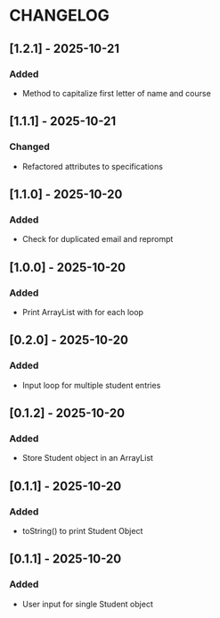 # CHANGELOG

## [1.2.1] - 2025-10-21

### Added

- Method to capitalize first letter of name and course

## [1.1.1] - 2025-10-21

### Changed

- Refactored attributes to specifications

## [1.1.0] - 2025-10-20

### Added

- Check for duplicated email and reprompt

## [1.0.0] - 2025-10-20

### Added

- Print ArrayList with for each loop

## [0.2.0] - 2025-10-20

### Added

- Input loop for multiple student entries

## [0.1.2] - 2025-10-20

### Added

- Store Student object in an ArrayList

## [0.1.1] - 2025-10-20

### Added

- toString() to print Student Object

## [0.1.1] - 2025-10-20

### Added

- User input for single Student object